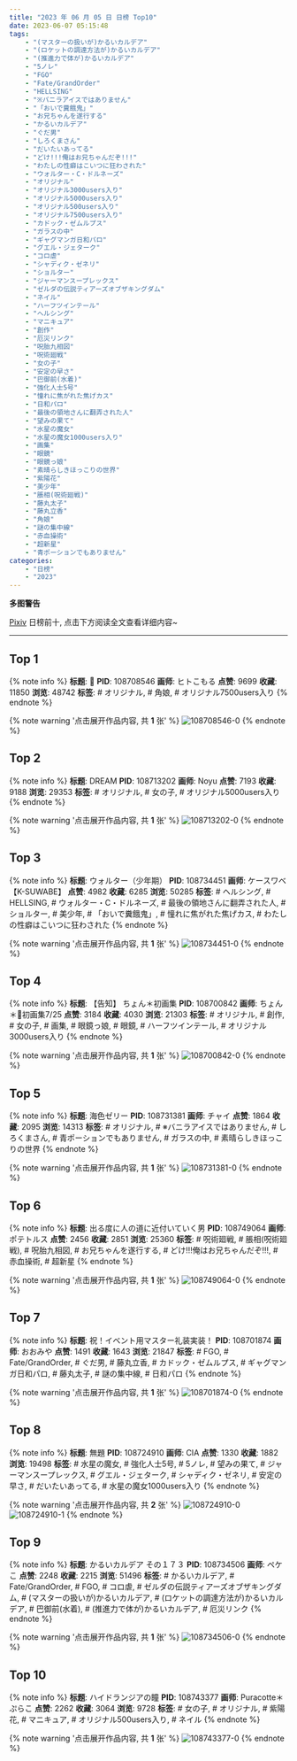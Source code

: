 ```yaml
---
title: "2023 年 06 月 05 日 日榜 Top10"
date: 2023-06-07 05:15:48
tags:
    - "(マスターの扱いが)かるいカルデア"
    - "(ロケットの調達方法が)かるいカルデア"
    - "(推進力で体が)かるいカルデア"
    - "5ノレ"
    - "FGO"
    - "Fate/GrandOrder"
    - "HELLSING"
    - "※バニラアイスではありません"
    - "「おいで糞餓鬼」"
    - "お兄ちゃんを遂行する"
    - "かるいカルデア"
    - "ぐだ男"
    - "しろくまさん"
    - "だいたいあってる"
    - "どけ!!!俺はお兄ちゃんだぞ!!!"
    - "わたしの性癖はこいつに狂わされた"
    - "ウォルター・C・ドルネーズ"
    - "オリジナル"
    - "オリジナル3000users入り"
    - "オリジナル5000users入り"
    - "オリジナル500users入り"
    - "オリジナル7500users入り"
    - "カドック・ゼムルプス"
    - "ガラスの中"
    - "ギャグマンガ日和パロ"
    - "グエル・ジェターク"
    - "コロ虐"
    - "シャディク・ゼネリ"
    - "ショルター"
    - "ジャーマンスープレックス"
    - "ゼルダの伝説ティアーズオブザキングダム"
    - "ネイル"
    - "ハーフツインテール"
    - "ヘルシング"
    - "マニキュア"
    - "創作"
    - "厄災リンク"
    - "呪胎九相図"
    - "呪術廻戦"
    - "女の子"
    - "安定の早さ"
    - "巴御前(水着)"
    - "強化人士5号"
    - "憧れに焦がれた焦げカス"
    - "日和パロ"
    - "最後の領地さんに翻弄された人"
    - "望みの果て"
    - "水星の魔女"
    - "水星の魔女1000users入り"
    - "画集"
    - "眼鏡"
    - "眼鏡っ娘"
    - "素晴らしきほっこりの世界"
    - "紫陽花"
    - "美少年"
    - "脹相(呪術廻戦)"
    - "藤丸太子"
    - "藤丸立香"
    - "角娘"
    - "謎の集中線"
    - "赤血操術"
    - "超新星"
    - "青ポーションでもありません"
categories:
    - "日榜"
    - "2023"
---
```


<i class="fa fa-triangle-exclamation"></i>**多图警告**<i class="fa fa-triangle-exclamation"></i>

[Pixiv](https://www.pixiv.net/) 日榜前十, 点击下方阅读全文查看详细内容~

<!-- more -->

---

## Top 1

{% note info %}
**标题**: 🐏
**PID**: 108708546 **画师**: ヒトこもる
**点赞**: 9699 **收藏**: 11850 **浏览**: 48742
**标签**: # オリジナル, # 角娘, # オリジナル7500users入り
{% endnote %}

{% note warning '点击展开作品内容, 共 **1** 张' %}
![108708546-0](https://i.pixiv.re/img-original/img/2023/06/04/07/55/21/108708546_p0.png)
{% endnote %}

## Top 2

{% note info %}
**标题**: DREAM
**PID**: 108713202 **画师**: Noyu
**点赞**: 7193 **收藏**: 9188 **浏览**: 29353
**标签**: # オリジナル, # 女の子, # オリジナル5000users入り
{% endnote %}

{% note warning '点击展开作品内容, 共 **1** 张' %}
![108713202-0](https://i.pixiv.re/img-original/img/2023/06/04/12/06/36/108713202_p0.jpg)
{% endnote %}

## Top 3

{% note info %}
**标题**: ウォルター（少年期）
**PID**: 108734451 **画师**: ケースワベ【K-SUWABE】
**点赞**: 4982 **收藏**: 6285 **浏览**: 50285
**标签**: # ヘルシング, # HELLSING, # ウォルター・C・ドルネーズ, # 最後の領地さんに翻弄された人, # ショルター, # 美少年, # 「おいで糞餓鬼」, # 憧れに焦がれた焦げカス, # わたしの性癖はこいつに狂わされた
{% endnote %}

{% note warning '点击展开作品内容, 共 **1** 张' %}
![108734451-0](https://i.pixiv.re/img-original/img/2023/06/05/00/00/44/108734451_p0.jpg)
{% endnote %}

## Top 4

{% note info %}
**标题**: 【告知】 ちょん＊初画集
**PID**: 108700842 **画师**: ちょん＊📙初画集7/25
**点赞**: 3184 **收藏**: 4030 **浏览**: 21303
**标签**: # オリジナル, # 創作, # 女の子, # 画集, # 眼鏡っ娘, # 眼鏡, # ハーフツインテール, # オリジナル3000users入り
{% endnote %}

{% note warning '点击展开作品内容, 共 **1** 张' %}
![108700842-0](https://i.pixiv.re/img-original/img/2023/06/04/00/06/14/108700842_p0.png)
{% endnote %}

## Top 5

{% note info %}
**标题**: 海色ゼリー
**PID**: 108731381 **画师**: チャイ
**点赞**: 1864 **收藏**: 2095 **浏览**: 14313
**标签**: # オリジナル, # ※バニラアイスではありません, # しろくまさん, # 青ポーションでもありません, # ガラスの中, # 素晴らしきほっこりの世界
{% endnote %}

{% note warning '点击展开作品内容, 共 **1** 张' %}
![108731381-0](https://i.pixiv.re/img-original/img/2023/06/04/22/39/42/108731381_p0.png)
{% endnote %}

## Top 6

{% note info %}
**标题**: 出る度に人の道に近付いていく男
**PID**: 108749064 **画师**: ポテトルス
**点赞**: 2456 **收藏**: 2851 **浏览**: 25360
**标签**: # 呪術廻戦, # 脹相(呪術廻戦), # 呪胎九相図, # お兄ちゃんを遂行する, # どけ!!!俺はお兄ちゃんだぞ!!!, # 赤血操術, # 超新星
{% endnote %}

{% note warning '点击展开作品内容, 共 **1** 张' %}
![108749064-0](https://i.pixiv.re/img-original/img/2023/06/05/15/46/48/108749064_p0.jpg)
{% endnote %}

## Top 7

{% note info %}
**标题**: 祝！イベント用マスター礼装実装！
**PID**: 108701874 **画师**: おおみや
**点赞**: 1491 **收藏**: 1643 **浏览**: 21847
**标签**: # FGO, # Fate/GrandOrder, # ぐだ男, # 藤丸立香, # カドック・ゼムルプス, # ギャグマンガ日和パロ, # 藤丸太子, # 謎の集中線, # 日和パロ
{% endnote %}

{% note warning '点击展开作品内容, 共 **1** 张' %}
![108701874-0](https://i.pixiv.re/img-original/img/2023/06/04/00/34/20/108701874_p0.jpg)
{% endnote %}

## Top 8

{% note info %}
**标题**: 無題
**PID**: 108724910 **画师**: CIA
**点赞**: 1330 **收藏**: 1882 **浏览**: 19498
**标签**: # 水星の魔女, # 強化人士5号, # 5ノレ, # 望みの果て, # ジャーマンスープレックス, # グエル・ジェターク, # シャディク・ゼネリ, # 安定の早さ, # だいたいあってる, # 水星の魔女1000users入り
{% endnote %}

{% note warning '点击展开作品内容, 共 **2** 张' %}
![108724910-0](https://i.pixiv.re/img-original/img/2023/06/04/19/49/43/108724910_p0.jpg)
![108724910-1](https://i.pixiv.re/img-original/img/2023/06/04/19/49/43/108724910_p1.jpg)
{% endnote %}

## Top 9

{% note info %}
**标题**: かるいカルデア その１７３
**PID**: 108734506 **画师**: ペケこ
**点赞**: 2248 **收藏**: 2215 **浏览**: 51496
**标签**: # かるいカルデア, # Fate/GrandOrder, # FGO, # コロ虐, # ゼルダの伝説ティアーズオブザキングダム, # (マスターの扱いが)かるいカルデア, # (ロケットの調達方法が)かるいカルデア, # 巴御前(水着), # (推進力で体が)かるいカルデア, # 厄災リンク
{% endnote %}

{% note warning '点击展开作品内容, 共 **1** 张' %}
![108734506-0](https://i.pixiv.re/img-original/img/2023/06/05/00/01/03/108734506_p0.png)
{% endnote %}

## Top 10

{% note info %}
**标题**: ハイドランジアの瞳
**PID**: 108743377 **画师**: Puracotte＊ぷらこ
**点赞**: 2262 **收藏**: 3064 **浏览**: 9728
**标签**: # 女の子, # オリジナル, # 紫陽花, # マニキュア, # オリジナル500users入り, # ネイル
{% endnote %}

{% note warning '点击展开作品内容, 共 **1** 张' %}
![108743377-0](https://i.pixiv.re/img-original/img/2023/06/05/09/12/31/108743377_p0.jpg)
{% endnote %}
